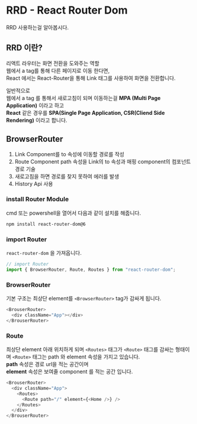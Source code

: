 # RRD - React Router Dom

RRD 사용하는걸 알아봅시다.

## RRD 이란?

리액트 라우터는 화면 전환을 도와주는 역할  
웹에서 a tag를 통해 다른 페이지로 이동 한다면,  
React 에서는 React-Router을 통해 Link 태그를 사용하여 화면을 전환합니다.

일반적으로 <br />
웹에서 a tag 를 통해서 새로고침이 되며 이동하는걸 **MPA (Multi Page Application)** 이라고 하고 <br />
**React** 같은 경우를 **SPA(Single Page Application, CSR(Cliend Side Rendering)** 이라고 합니다.

## BrowserRouter

1. Link Component를 to 속성에 이동할 경로를 작성
2. Route Component path 속성을 Link의 to 속성과 매핑 component의 컴포넌트 경로 기술
3. 새로고침을 하면 경로를 찾지 못하여 에러를 발생
4. History Api 사용

### install Router Module

cmd 또는 powershell을 열어서 다음과 같이 설치를 해줍니다.

```bash
npm install react-router-dom@6
```

### import Router

`react-router-dom` 을 가져옵니다.

```js
// import Router
import { BrowserRouter, Route, Routes } from "react-router-dom";
```

### BrowserRouter

기본 구조는 최상단 element를 `<BrowserRouter>` tag가 감싸게 됩니다.

```js
<BrouserRouter>
  <div className="App"></div>
</BrouserRouter>
```

### Route
최상단 element 아래 위치하게 되며 `<Routes>` 태그가 `<Route>` 태그를 감싸는 형태이며 `<Route>` 태그는 path 와 element 속성을 가지고 있습니다.\
**path** 속성은 경로 url을 적는 공간이며  
**element** 속성은 보여줄 component 를 적는 공간 입니다.

```js
<BrouserRouter>
  <div className="App">
    <Routes>
      <Route path="/" element={<Home />} />
    </Routes>
  </div>
</BrouserRouter>
```
